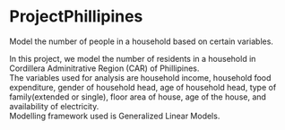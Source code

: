 # ProjectPhillipines
Model the number of people in a household based on certain variables.</br>

In this project, we model the number of residents in a household in Cordillera Adminitrative Region (CAR) of Phillipines. </br>
The variables used for analysis are household income, household food expenditure, gender of household head, age of household head, type of family(extended or single),
floor area of house, age of the house, and availability of electricity. </br>
Modelling framework used is Generalized Linear Models.</br>
